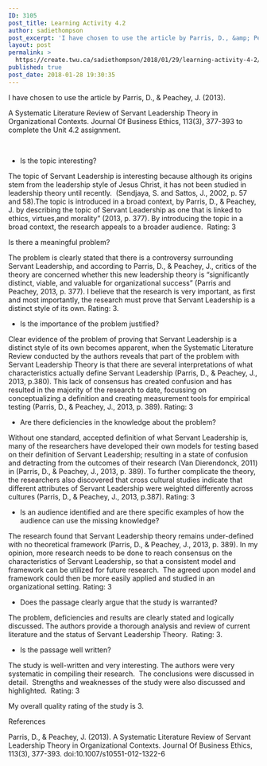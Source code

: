 ```yaml
---
ID: 3105
post_title: Learning Activity 4.2
author: sadiethompson
post_excerpt: 'I have chosen to use the article by Parris, D., &amp; Peachey, J. (2013). A Systematic Literature Review of Servant Leadership Theory in Organizational Contexts. Journal Of Business Ethics, 113(3), 377-393 to complete the Unit 4.2 assignment. &nbsp; Is the topic interesting? The topic of Servant Leadership is interesting because although its origins stem from &hellip; <p><a href="https://create.twu.ca/sadiethompson/2018/01/29/learning-activity-4-2/">Continue reading<span> "Learning Activity 4.2"</span></a></p>'
layout: post
permalink: >
  https://create.twu.ca/sadiethompson/2018/01/29/learning-activity-4-2/
published: true
post_date: 2018-01-28 19:30:35
---
```

<p><span style="font-weight: 400">I have chosen to use the article by Parris, D., &amp; Peachey, J. (2013).</span></p>
<p><span style="font-weight: 400">A Systematic Literature Review of Servant Leadership Theory in Organizational Contexts. Journal Of Business Ethics, 113(3), 377-393 to complete the Unit 4.2 assignment.</span></p>
<p>&nbsp;</p>
<ul>
<li style="font-weight: 400"><span style="font-weight: 400">Is the topic interesting?</span></li>
</ul>
<p><span style="font-weight: 400">The topic of Servant Leadership is interesting because although its origins stem from the leadership style of Jesus Christ, it has not been studied in leadership theory until recently.  (Sendjaya, S. and Sattos, J., 2002, p. 57 and 58).The topic is introduced in a broad context, by Parris, D., &amp; Peachey, J. by describing the topic of Servant Leadership as one that is linked to ethics, virtues,and morality” (2013, p. 377). By introducing the topic in a broad context, the research appeals to a broader audience.  Rating: 3</span></p>
<p><span style="font-weight: 400">Is there a meaningful problem?</span></p>
<p><span style="font-weight: 400">The problem is clearly stated that there is a controversy surrounding Servant Leadership, and according to Parris, D., &amp; Peachey, J., critics of the theory are concerned whether this new leadership theory is “significantly distinct, viable, and valuable for organizational success” (Parris and Peachey, 2013, p. 377). I believe that the research is very important, as first and most importantly, the research must prove that Servant Leadership is a distinct style of its own. Rating: 3.</span></p>
<ul>
<li style="font-weight: 400"><span style="font-weight: 400">Is the importance of the problem justified?</span></li>
</ul>
<p><span style="font-weight: 400">Clear evidence of the problem of proving that Servant Leadership is a distinct style of its own becomes apparent, when the Systematic Literature Review conducted by the authors reveals that part of the problem with Servant Leadership Theory is that there are several interpretations of what characteristics actually define Servant Leadership (Parris, D., &amp; Peachey, J., 2013, p.380). This lack of consensus has created confusion and has resulted in the majority of the research to date, focussing on conceptualizing a definition and creating measurement tools for empirical testing (Parris, D., &amp; Peachey, J., 2013, p. 389). Rating: 3</span></p>
<ul>
<li style="font-weight: 400"><span style="font-weight: 400">Are there deficiencies in the knowledge about the problem?</span></li>
</ul>
<p><span style="font-weight: 400">Without one standard, accepted definition of what Servant Leadership is, many of the researchers have developed their own models for testing based on their definition of Servant Leadership; resulting in a state of confusion and detracting from the outcomes of their research (Van Dierendonck, 2011) in (Parris, D., &amp; Peachey, J., 2013, p. 389). To further complicate the theory, the researchers also discovered that cross cultural studies indicate that different attributes of Servant Leadership were weighted differently across cultures (Parris, D., &amp; Peachey, J., 2013, p.387). Rating: 3  </span></p>
<ul>
<li style="font-weight: 400"><span style="font-weight: 400">Is an audience identified and are there specific examples of how the audience can use the missing knowledge?</span></li>
</ul>
<p><span style="font-weight: 400">The research found that Servant Leadership theory remains under-defined with no theoretical framework (Parris, D., &amp; Peachey, J., 2013, p. 389). In my opinion, more research needs to be done to reach consensus on the characteristics of Servant Leadership, so that a consistent model and framework can be utilized for future research.  The agreed upon model and framework could then be more easily applied and studied in an organizational setting. Rating: 3</span></p>
<ul>
<li style="font-weight: 400"><span style="font-weight: 400">Does the passage clearly argue that the study is warranted?</span></li>
</ul>
<p><span style="font-weight: 400">The problem, deficiencies and results are clearly stated and logically discussed. The authors provide a thorough analysis and review of current literature and the status of Servant Leadership Theory.  Rating: 3.</span></p>
<p><span style="font-weight: 400"></span></p>
<ul>
<li style="font-weight: 400"><span style="font-weight: 400">Is the passage well written?</span></li>
</ul>
<p><span style="font-weight: 400">The study is well-written and very interesting. The authors were very systematic in compiling their research.  The conclusions were discussed in detail.  Strengths and weaknesses of the study were also discussed and highlighted.  Rating: 3 </span></p>
<p><span style="font-weight: 400">My overall quality rating of the study is 3.</span></p>
<p><span style="font-weight: 400">References</span></p>
<p><span style="font-weight: 400">Parris, D., &amp; Peachey, J. (2013). A Systematic Literature Review of Servant Leadership Theory in Organizational Contexts. Journal Of Business Ethics, 113(3), 377-393. doi:10.1007/s10551-012-1322-6</span></p>
